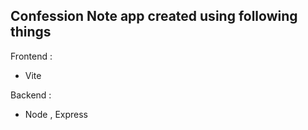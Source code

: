 ## Confession Note app created using following things

Frontend :

- Vite

Backend :

- Node , Express
